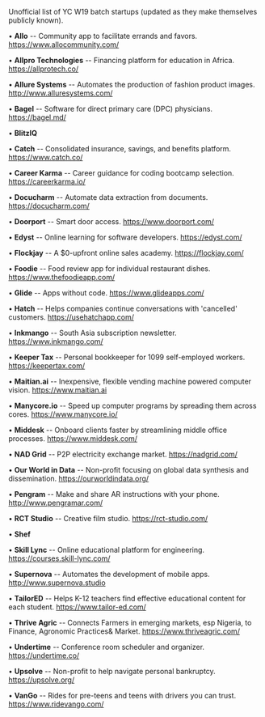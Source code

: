 Unofficial list of YC W19 batch startups (updated as they make themselves publicly known).

• **Allo** -- Community app to facilitate errands and favors. https://www.allocommunity.com/ <p />
• **Allpro Technologies** -- Financing platform for education in Africa. https://allprotech.co/  <p />
• **Allure Systems** -- Automates the production of fashion product images. http://www.alluresystems.com/  <p />
• **Bagel** -- Software for direct primary care (DPC) physicians. https://bagel.md/  <p />
• **BlitzIQ**  <p />
• **Catch** -- Consolidated insurance, savings, and benefits platform. https://www.catch.co/ <p />
• **Career Karma** -- Career guidance for coding bootcamp selection. https://careerkarma.io/  <p />
• **Docucharm** -- Automate data extraction from documents. https://docucharm.com/  <p />
• **Doorport** -- Smart door access. https://www.doorport.com/  <p />
• **Edyst** -- Online learning for software developers. https://edyst.com/  <p />
• **Flockjay** -- A $0-upfront online sales academy. https://flockjay.com/  <p />
• **Foodie** -- Food review app for individual restaurant dishes. https://www.thefoodieapp.com/  <p />
• **Glide** -- Apps without code. https://www.glideapps.com/  <p />
• **Hatch** -- Helps companies continue conversations with 'cancelled' customers. https://usehatchapp.com/  <p />
• **Inkmango** -- South Asia subscription newsletter. https://www.inkmango.com/  <p />
• **Keeper Tax** -- Personal bookkeeper for 1099 self-employed workers. https://keepertax.com/  <p />
• **Maitian.ai** -- Inexpensive, flexible vending machine powered computer vision.  https://www.maitian.ai  <p />
• **Manycore.io** -- Speed up computer programs by spreading them across cores. https://www.manycore.io/  <p />
• **Middesk** -- Onboard clients faster by streamlining middle office processes. https://www.middesk.com/  <p />
• **NAD Grid** -- P2P electricity exchange market. https://nadgrid.com/ <p />
• **Our World in Data** -- Non-profit focusing on global data synthesis and dissemination. https://ourworldindata.org/ <p />
• **Pengram** -- Make and share AR instructions with your phone. http://www.pengramar.com/ <p />
• **RCT Studio** -- Creative film studio. https://rct-studio.com/  <p />
• **Shef** <p />
• **Skill Lync** -- Online educational platform for engineering. https://courses.skill-lync.com/  <p />
• **Supernova** -- Automates the development of mobile apps. http://www.supernova.studio  <p />
• **TailorED** -- Helps K-12 teachers find effective educational content for each student. https://www.tailor-ed.com/  <p />
• **Thrive Agric** -- Connects Farmers in emerging markets, esp Nigeria, to Finance, Agronomic Practices& Market. https://www.thriveagric.com/  <p />
• **Undertime** -- Conference room scheduler and organizer. https://undertime.co/ <p />
• **Upsolve** -- Non-profit to help navigate personal bankruptcy. https://upsolve.org/ <p />
• **VanGo** -- Rides for pre-teens and teens with drivers you can trust. https://www.ridevango.com/ <p />
